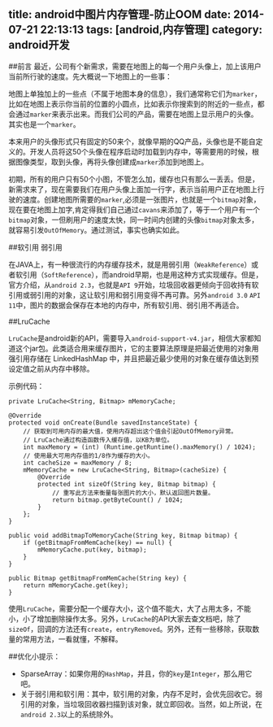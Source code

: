 title: android中图片内存管理-防止OOM
date: 2014-07-21 22:13:13
tags: [android,内存管理]
category: android开发
---
##前言
最近，公司有个新需求，需要在地图上的每一个用户头像上，加上该用户当前所行驶的速度。先大概说一下地图上的一些事：

地图上单独加上的一些点（不属于地图本身的信息），我们通常称它们为`marker`，比如在地图上表示你当前的位置的小圆点，比如表示你搜索到的附近的一些点，都会通过`marker`来表示出来。而我们公司的产品，需要在地图上显示用户的头像。其实也是一个`marker`。
<!-- more -->
本来用户的头像形式只有固定的50来个，就像早期的QQ产品，头像也是不能自定义的。开发人员将这50个头像在程序启动时加载到内存中，等需要用的时候，根据图像类型，取到头像，再将头像创建成`marker`添加到地图上。

初期，所有的用户只有50个小图，不管怎么加，缓存也只有那么一丢丢。但是，新需求来了，现在需要我们在用户头像上面加一行字，表示当前用户正在地图上行驶的速度。创建地图所需要的`marker`,必须是一张图片，也就是一个`bitmap`对象，现在要在地图上加字,肯定得我们自己通过`cavans`来添加了，等于一个用户有一个`bitmap`对象，一但刷用户的速度太快，同一时间内创建的头像`bitmap`对象太多，就容易引发`OutOfMemory`。通过测试，事实也确实如此。

##软引用 弱引用

在JAVA上，有一种很流行的内存缓存技术，就是用弱引用（`WeakReference`）或者软引用（`SoftReference`），而android早期，也是用这种方式实现缓存。但是，官方介绍，从`android 2.3`，也就是`API 9`开始，垃圾回收器更倾向于回收持有软引用或弱引用的对象，这让软引用和弱引用变得不再可靠。另外`android 3.0` `API 11`中，图片的数据会保存在本地的内存中，所有软引用、弱引用不再适合。

##LruCache

`LruCache`是android新的API，需要导入`android-support-v4.jar`，相信大家都知道这个jar包。此类适合用来缓存图片，它的主要算法原理是把最近使用的对象用强引用存储在 LinkedHashMap 中，并且把最近最少使用的对象在缓存值达到预设定值之前从内存中移除。

示例代码：

```
private LruCache<String, Bitmap> mMemoryCache;

@Override
protected void onCreate(Bundle savedInstanceState) {
	// 获取到可用内存的最大值，使用内存超出这个值会引起OutOfMemory异常。
	// LruCache通过构造函数传入缓存值，以KB为单位。
	int maxMemory = (int) (Runtime.getRuntime().maxMemory() / 1024);
	// 使用最大可用内存值的1/8作为缓存的大小。
	int cacheSize = maxMemory / 8;
	mMemoryCache = new LruCache<String, Bitmap>(cacheSize) {
		@Override
		protected int sizeOf(String key, Bitmap bitmap) {
			// 重写此方法来衡量每张图片的大小，默认返回图片数量。
			return bitmap.getByteCount() / 1024;
		}
	};
}

public void addBitmapToMemoryCache(String key, Bitmap bitmap) {
	if (getBitmapFromMemCache(key) == null) {
		mMemoryCache.put(key, bitmap);
	}
}

public Bitmap getBitmapFromMemCache(String key) {
	return mMemoryCache.get(key);
}

```

使用`LruCache`，需要分配一个缓存大小，这个值不能大，大了占用太多，不能小，小了增加删除操作太多。另外，`LruCache`的API大家去查文档吧，除了`sizeOf`，回调的方法还有`create`，`entryRemoved`。另外，还有一些移除，获取数量的常用方法，一看就懂，不解释。

##优化小提示：
- SparseArray：如果你用的`HashMap`，并且，你的`key`是`Integer`，那么用它吧。
- 关于弱引用和软引用：其中，软引用的对象，内存不足时，会优先回收它。弱引用的对象，当垃圾回收器扫描到该对象，就立即回收。当然，如上所说，在`android 2.3`以上的系统除外。
